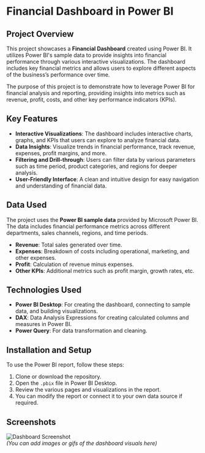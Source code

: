 # Financial Dashboard in Power BI

## Project Overview
This project showcases a **Financial Dashboard** created using Power BI. It utilizes Power BI's sample data to provide insights into financial performance through various interactive visualizations. The dashboard includes key financial metrics and allows users to explore different aspects of the business’s performance over time.

The purpose of this project is to demonstrate how to leverage Power BI for financial analysis and reporting, providing insights into metrics such as revenue, profit, costs, and other key performance indicators (KPIs).

## Key Features
- **Interactive Visualizations**: The dashboard includes interactive charts, graphs, and KPIs that users can explore to analyze financial data.
- **Data Insights**: Visualize trends in financial performance, track revenue, expenses, profit margins, and more.
- **Filtering and Drill-through**: Users can filter data by various parameters such as time period, product categories, and regions for deeper analysis.
- **User-Friendly Interface**: A clean and intuitive design for easy navigation and understanding of financial data.

## Data Used
The project uses the **Power BI sample data**  provided by Microsoft Power BI. The data includes financial performance metrics across different departments, sales channels, regions, and time periods.

- **Revenue**: Total sales generated over time.
- **Expenses**: Breakdown of costs including operational, marketing, and other expenses.
- **Profit**: Calculation of revenue minus expenses.
- **Other KPIs**: Additional metrics such as profit margin, growth rates, etc.

## Technologies Used
- **Power BI Desktop**: For creating the dashboard, connecting to sample data, and building visualizations.
- **DAX**: Data Analysis Expressions for creating calculated columns and measures in Power BI.
- **Power Query**: For data transformation and cleaning.

## Installation and Setup
To use the Power BI report, follow these steps:

1. Clone or download the repository.
2. Open the `.pbix` file in Power BI Desktop.
3. Review the various pages and visualizations in the report.
4. You can modify the report or connect it to your own data source if required.

## Screenshots
![Dashboard Screenshot](path-to-your-screenshot.png)  
*(You can add images or gifs of the dashboard visuals here)*

